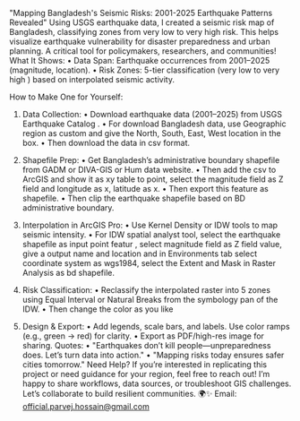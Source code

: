 "Mapping Bangladesh's Seismic Risks: 2001-2025 Earthquake Patterns Revealed" 
Using USGS earthquake data, I created a seismic risk map of Bangladesh, classifying zones from very low to very high risk. This helps visualize earthquake vulnerability for disaster preparedness and urban planning. A critical tool for policymakers, researchers, and communities! 
What It Shows: 
•	Data Span: Earthquake occurrences from 2001–2025 (magnitude, location). 
•	Risk Zones: 5-tier classification (very low to very high ) based on interpolated seismic activity. 

How to Make One for Yourself: 
1.	Data Collection: 
•	Download earthquake data (2001–2025) from USGS Earthquake Catalog . 
•	For download Bangladesh data, use Geographic region as custom and give the North, South, East, West location in the box.
•	Then download the data in csv format.

 
2.	Shapefile Prep: 
•	Get Bangladesh’s administrative boundary shapefile from GADM or DIVA-GIS or Hum data website. 
•	Then add the csv to ArcGIS and show it as xy table to point, select the magnitude field as Z field and longitude as x, latitude as x.
•	Then export this feature as shapefile.
•	Then clip the earthquake shapefile based on BD administrative boundary.
 
3.	Interpolation in ArcGIS Pro: 
•	Use Kernel Density or IDW tools to map seismic intensity. 
•	For IDW spatial analyst tool, select the earthquake shapefile as input point featur , select magnitude field as Z field value, give a output name and location and in Environments tab select coordinate system as wgs1984, select the Extent and Mask in Raster Analysis as bd shapefile.
 
4.	Risk Classification: 
•	Reclassify the interpolated raster into 5 zones using Equal Interval or Natural Breaks from the symbology pan of the IDW.
•	Then change the color as you like 
5.	Design & Export: 
•	Add legends, scale bars, and labels. Use color ramps (e.g., green → red) for clarity. 
•	Export as PDF/high-res image for sharing. 
Quotes: 
•	"Earthquakes don’t kill people—unpreparedness does. Let’s turn data into action." 
•	"Mapping risks today ensures safer cities tomorrow." 
Need Help? 
If you’re interested in replicating this project or need guidance for your region, feel free to reach out! I’m happy to share workflows, data sources, or troubleshoot GIS challenges. Let’s collaborate to build resilient communities. 🌍✨ 
Email: official.parvej.hossain@gmail.com
